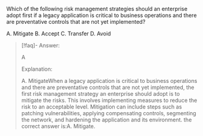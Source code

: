 
Which of the following risk management strategies should an enterprise adopt first if a legacy application is critical to business operations and there are preventative controls that are not yet implemented? 

A. Mitigate 
B. Accept 
C. Transfer 
D. Avoid

> [!faq]- Answer: 
> 
> A 
> 
> Explanation: 
> 
> A. MitigateWhen a legacy application is critical to business operations and there are preventative controls that are not yet implemented, the first risk management strategy an enterprise should adopt is to mitigate the risks. This involves implementing measures to reduce the risk to an acceptable level. Mitigation can include steps such as patching vulnerabilities, applying compensating controls, segmenting the network, and hardening the application and its environment. the correct answer is:A. Mitigate.

